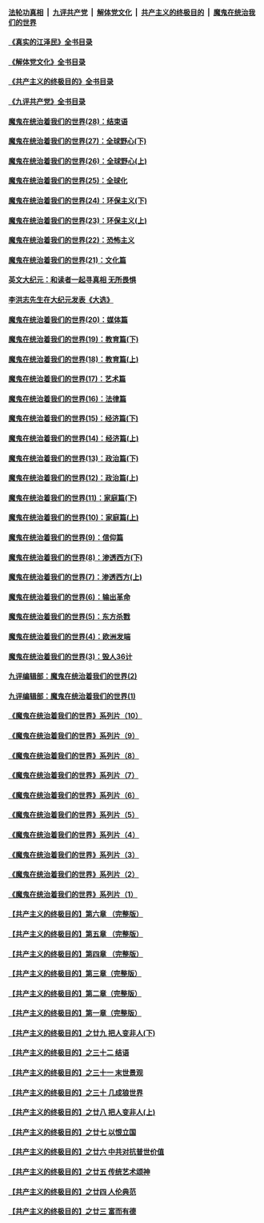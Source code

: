 ####  [法轮功真相](../../../../basic/blob/master/README.md?t=08090731) &nbsp;|&nbsp; [九评共产党](../../../../9ping.md/blob/master/README.md?t=08090731) &nbsp;|&nbsp; [解体党文化](../../../../jtdwh.md/blob/master/README.md?t=08090731)  &nbsp;|&nbsp; [共产主义的终极目的](../../../../gczydzjmd.md/blob/master/README.md?t=08090731) &nbsp;|&nbsp; [魔鬼在统治我们的世界](../../../../mgztzwmdsj.md/blob/master/README.md?t=08090731) 

#### [《真实的江泽民》全书目录](../pages/nsc422/n13721399.md?t=08090731) 

#### [《解体党文化》全书目录](../pages/nsc422/n13721157.md?t=08090731) 

#### [《共产主义的终极目的》全书目录](../pages/nsc422/n13721048.md?t=08090731) 

#### [《九评共产党》全书目录](../pages/nsc422/n13708085.md?t=08090731) 

#### [魔鬼在统治着我们的世界(28)：结束语](../pages/nsc422/n10936246.md?t=08090731) 

#### [魔鬼在统治着我们的世界(27)：全球野心(下)](../pages/nsc422/n10928319.md?t=08090731) 

#### [魔鬼在统治着我们的世界(26)：全球野心(上)](../pages/nsc422/n10900318.md?t=08090731) 

#### [魔鬼在统治着我们的世界(25)：全球化](../pages/nsc422/n10788205.md?t=08090731) 

#### [魔鬼在统治着我们的世界(24)：环保主义(下)](../pages/nsc422/n10695307.md?t=08090731) 

#### [魔鬼在统治着我们的世界(23)：环保主义(上)](../pages/nsc422/n10688613.md?t=08090731) 

#### [魔鬼在统治着我们的世界(22)：恐怖主义](../pages/nsc422/n10614727.md?t=08090731) 

#### [魔鬼在统治着我们的世界(21)：文化篇](../pages/nsc422/n10597706.md?t=08090731) 

#### [英文大纪元：和读者一起寻真相 无所畏惧](../pages/nsc422/n12542027.md?t=08090731) 

#### [李洪志先生在大纪元发表《大选》](../pages/nsc422/n12534746.md?t=08090731) 

#### [魔鬼在统治着我们的世界(20)：媒体篇](../pages/nsc422/n10586579.md?t=08090731) 

#### [魔鬼在统治着我们的世界(19)：教育篇(下)](../pages/nsc422/n10564808.md?t=08090731) 

#### [魔鬼在统治着我们的世界(18)：教育篇(上)](../pages/nsc422/n10526970.md?t=08090731) 

#### [魔鬼在统治着我们的世界(17)：艺术篇](../pages/nsc422/n10499093.md?t=08090731) 

#### [魔鬼在统治着我们的世界(16)：法律篇](../pages/nsc422/n10485969.md?t=08090731) 

#### [魔鬼在统治着我们的世界(15)：经济篇(下)](../pages/nsc422/n10469975.md?t=08090731) 

#### [魔鬼在统治着我们的世界(14)：经济篇(上)](../pages/nsc422/n10457370.md?t=08090731) 

#### [魔鬼在统治着我们的世界(13)：政治篇(下)](../pages/nsc422/n10448270.md?t=08090731) 

#### [魔鬼在统治着我们的世界(12)：政治篇(上)](../pages/nsc422/n10444576.md?t=08090731) 

#### [魔鬼在统治着我们的世界(11)：家庭篇(下)](../pages/nsc422/n10440961.md?t=08090731) 

#### [魔鬼在统治着我们的世界(10)：家庭篇(上)](../pages/nsc422/n10435448.md?t=08090731) 

#### [魔鬼在统治着我们的世界(9)：信仰篇](../pages/nsc422/n10432159.md?t=08090731) 

#### [魔鬼在统治着我们的世界(8)：渗透西方(下)](../pages/nsc422/n10429603.md?t=08090731) 

#### [魔鬼在统治着我们的世界(7)：渗透西方(上)](../pages/nsc422/n10426013.md?t=08090731) 

#### [魔鬼在统治着我们的世界(6)：输出革命](../pages/nsc422/n10421536.md?t=08090731) 

#### [魔鬼在统治着我们的世界(5)：东方杀戮](../pages/nsc422/n10417707.md?t=08090731) 

#### [魔鬼在统治着我们的世界(4)：欧洲发端](../pages/nsc422/n10414890.md?t=08090731) 

#### [魔鬼在统治着我们的世界(3)：毁人36计](../pages/nsc422/n10411583.md?t=08090731) 

#### [九评编辑部：魔鬼在统治着我们的世界(2)](../pages/nsc422/n10410036.md?t=08090731) 

#### [九评编辑部：魔鬼在统治着我们的世界(1)](../pages/nsc422/n10406825.md?t=08090731) 

#### [《魔鬼在统治着我们的世界》系列片（10）](../pages/nsc422/n12292670.md?t=08090731) 

#### [《魔鬼在统治着我们的世界》系列片（9）](../pages/nsc422/n12290859.md?t=08090731) 

#### [《魔鬼在统治着我们的世界》系列片（8）](../pages/nsc422/n12287445.md?t=08090731) 

#### [《魔鬼在统治着我们的世界》系列片（7）](../pages/nsc422/n12283425.md?t=08090731) 

#### [《魔鬼在统治着我们的世界》系列片（6）](../pages/nsc422/n12282314.md?t=08090731) 

#### [《魔鬼在统治着我们的世界》系列片（5）](../pages/nsc422/n12281419.md?t=08090731) 

#### [《魔鬼在统治着我们的世界》系列片（4）](../pages/nsc422/n12274024.md?t=08090731) 

#### [《魔鬼在统治着我们的世界》系列片（3）](../pages/nsc422/n12271322.md?t=08090731) 

#### [《魔鬼在统治着我们的世界》系列片（2）](../pages/nsc422/n12269049.md?t=08090731) 

#### [《魔鬼在统治着我们的世界》系列片（1）](../pages/nsc422/n12267575.md?t=08090731) 

#### [【共产主义的终极目的】第六章 （完整版）](../pages/nsc422/n11428913.md?t=08090731) 

#### [【共产主义的终极目的】第五章 （完整版）](../pages/nsc422/n11428912.md?t=08090731) 

#### [【共产主义的终极目的】第四章 （完整版）](../pages/nsc422/n11428907.md?t=08090731) 

#### [【共产主义的终极目的】第三章（完整版）](../pages/nsc422/n11428848.md?t=08090731) 

#### [【共产主义的终极目的】第二章（完整版）](../pages/nsc422/n11428831.md?t=08090731) 

#### [【共产主义的终极目的】第一章（完整版）](../pages/nsc422/n11417651.md?t=08090731) 

#### [【共产主义的终极目的】之廿九 把人变非人(下)](../pages/nsc422/n11344140.md?t=08090731) 

#### [【共产主义的终极目的】之三十二 结语](../pages/nsc422/n11360535.md?t=08090731) 

#### [【共产主义的终极目的】之三十一 末世景观](../pages/nsc422/n11351129.md?t=08090731) 

#### [【共产主义的终极目的】之三十 几成狼世界](../pages/nsc422/n11348280.md?t=08090731) 

#### [【共产主义的终极目的】之廿八 把人变非人(上)](../pages/nsc422/n11340492.md?t=08090731) 

#### [【共产主义的终极目的】之廿七 以恨立国](../pages/nsc422/n11336944.md?t=08090731) 

#### [【共产主义的终极目的】之廿六 中共对抗普世价值](../pages/nsc422/n11324785.md?t=08090731) 

#### [【共产主义的终极目的】之廿五 传统艺术颂神](../pages/nsc422/n11296396.md?t=08090731) 

#### [【共产主义的终极目的】之廿四 人伦典范](../pages/nsc422/n11296397.md?t=08090731) 

#### [【共产主义的终极目的】之廿三 富而有德](../pages/nsc422/n11283598.md?t=08090731) 

